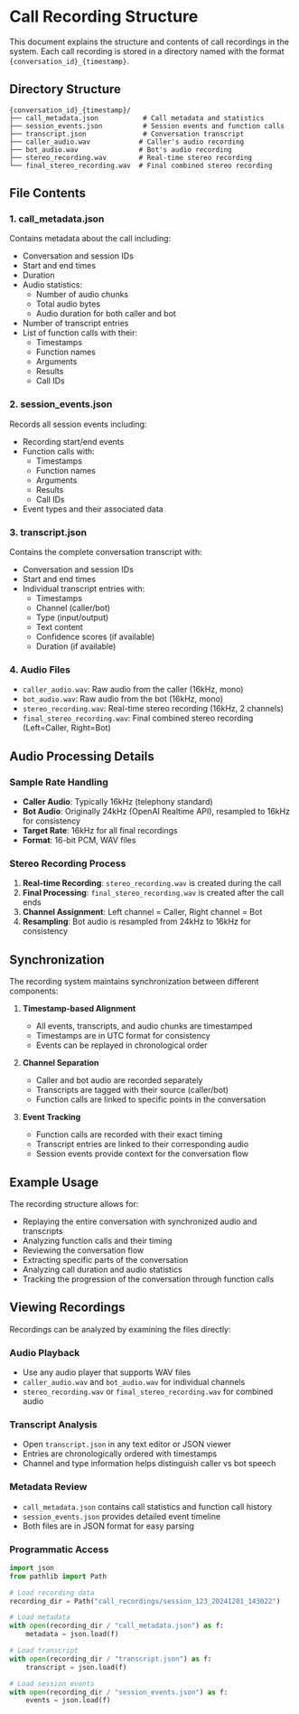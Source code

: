 # Call Recording Structure

This document explains the structure and contents of call recordings in the system. Each call recording is stored in a directory named with the format `{conversation_id}_{timestamp}`.

## Directory Structure

```
{conversation_id}_{timestamp}/
├── call_metadata.json           # Call metadata and statistics
├── session_events.json          # Session events and function calls
├── transcript.json              # Conversation transcript
├── caller_audio.wav            # Caller's audio recording
├── bot_audio.wav               # Bot's audio recording
├── stereo_recording.wav        # Real-time stereo recording
└── final_stereo_recording.wav  # Final combined stereo recording
```

## File Contents

### 1. call_metadata.json
Contains metadata about the call including:
- Conversation and session IDs
- Start and end times
- Duration
- Audio statistics:
  - Number of audio chunks
  - Total audio bytes
  - Audio duration for both caller and bot
- Number of transcript entries
- List of function calls with their:
  - Timestamps
  - Function names
  - Arguments
  - Results
  - Call IDs

### 2. session_events.json
Records all session events including:
- Recording start/end events
- Function calls with:
  - Timestamps
  - Function names
  - Arguments
  - Results
  - Call IDs
- Event types and their associated data

### 3. transcript.json
Contains the complete conversation transcript with:
- Conversation and session IDs
- Start and end times
- Individual transcript entries with:
  - Timestamps
  - Channel (caller/bot)
  - Type (input/output)
  - Text content
  - Confidence scores (if available)
  - Duration (if available)

### 4. Audio Files
- `caller_audio.wav`: Raw audio from the caller (16kHz, mono)
- `bot_audio.wav`: Raw audio from the bot (16kHz, mono)
- `stereo_recording.wav`: Real-time stereo recording (16kHz, 2 channels)
- `final_stereo_recording.wav`: Final combined stereo recording (Left=Caller, Right=Bot)

## Audio Processing Details

### Sample Rate Handling
- **Caller Audio**: Typically 16kHz (telephony standard)
- **Bot Audio**: Originally 24kHz (OpenAI Realtime API), resampled to 16kHz for consistency
- **Target Rate**: 16kHz for all final recordings
- **Format**: 16-bit PCM, WAV files

### Stereo Recording Process
1. **Real-time Recording**: `stereo_recording.wav` is created during the call
2. **Final Processing**: `final_stereo_recording.wav` is created after the call ends
3. **Channel Assignment**: Left channel = Caller, Right channel = Bot
4. **Resampling**: Bot audio is resampled from 24kHz to 16kHz for consistency

## Synchronization

The recording system maintains synchronization between different components:

1. **Timestamp-based Alignment**
   - All events, transcripts, and audio chunks are timestamped
   - Timestamps are in UTC format for consistency
   - Events can be replayed in chronological order

2. **Channel Separation**
   - Caller and bot audio are recorded separately
   - Transcripts are tagged with their source (caller/bot)
   - Function calls are linked to specific points in the conversation

3. **Event Tracking**
   - Function calls are recorded with their exact timing
   - Transcript entries are linked to their corresponding audio
   - Session events provide context for the conversation flow

## Example Usage

The recording structure allows for:
- Replaying the entire conversation with synchronized audio and transcripts
- Analyzing function calls and their timing
- Reviewing the conversation flow
- Extracting specific parts of the conversation
- Analyzing call duration and audio statistics
- Tracking the progression of the conversation through function calls

## Viewing Recordings

Recordings can be analyzed by examining the files directly:

### Audio Playback
- Use any audio player that supports WAV files
- `caller_audio.wav` and `bot_audio.wav` for individual channels
- `stereo_recording.wav` or `final_stereo_recording.wav` for combined audio

### Transcript Analysis
- Open `transcript.json` in any text editor or JSON viewer
- Entries are chronologically ordered with timestamps
- Channel and type information helps distinguish caller vs bot speech

### Metadata Review
- `call_metadata.json` contains call statistics and function call history
- `session_events.json` provides detailed event timeline
- Both files are in JSON format for easy parsing

### Programmatic Access
```python
import json
from pathlib import Path

# Load recording data
recording_dir = Path("call_recordings/session_123_20241201_143022")

# Load metadata
with open(recording_dir / "call_metadata.json") as f:
    metadata = json.load(f)

# Load transcript
with open(recording_dir / "transcript.json") as f:
    transcript = json.load(f)

# Load session events
with open(recording_dir / "session_events.json") as f:
    events = json.load(f)
``` 